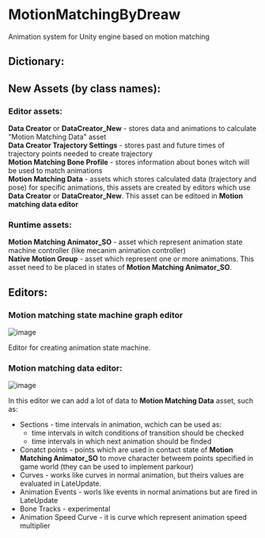 # MotionMatchingByDreaw
Animation system for Unity engine based on motion matching

## Dictionary:

## New Assets (by class names):
### Editor assets:
**Data Creator** or **DataCreator_New** - stores data and animations to calculate "Motion Matching Data" asset <br/> 
**Data Creator Trajectory Settings** - stores past and future times of trajectory points needed to create trajectory<br/> 
**Motion Matching Bone Profile** - stores information about bones witch will be used to match animations<br/> 
**Motion Matching Data** - assets which stores calculated data (trajectory and pose) for specific animations, this assets are created by editors which use **Data Creator** or **DataCreator_New**. This asset can be editoed in **Motion matching data editor**

### Runtime assets:
**Motion Matching Animator_SO** - asset which represent animation state machine controller (like mecanim animation controller)<br/>
**Native Motion Group** - asset which represent one or more animations. This asset need to be placed in states of **Motion Matching Animator_SO**.




## Editors:

### Motion matching state machine graph editor

![image](https://user-images.githubusercontent.com/49455788/192016139-0c37036f-d4b0-4097-a1c3-a2a192c49062.png)

Editor for creating animation state machine.


### Motion matching data editor:

![image](https://user-images.githubusercontent.com/49455788/192018706-133718c5-b642-42ea-8fa6-9ec539b83ecb.png)

In this editor we can add a lot of data to **Motion Matching Data** asset, such as:
- Sections - time intervals in animation, wchich can be used as:
  - time intervals in witch conditions of transition should be checked
  - time intervals in which next animation should be finded
- Conatct points - points which are used in contact state of **Motion Matching Animator_SO** to move character betweem points specified in game world (they can be used to implement parkour)
- Curves - works like curves in normal animation, but theirs values are evaluated in LateUpdate.
- Animation Events - worls like events in normal animations but are fired in LateUpdate
- Bone Tracks - experimental
- Animation Speed Curve - it is curve which represent animation speed multiplier

